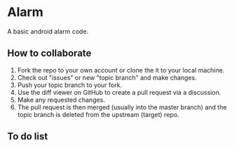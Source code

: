 Alarm
=====

A basic android alarm code.

## How to collaborate
1. Fork the repo to your own account or clone the it to your local machine.
2. Check out  "issues" or new "topic branch" and make changes.
3. Push your topic branch to your fork.
4. Use the diff viewer on GitHub to create a pull request via a discussion.
5. Make any requested changes.
6. The pull request is then merged (usually into the master branch) and the topic branch is deleted from the upstream (target) repo.


## To do list
